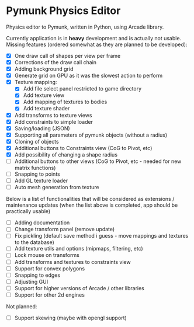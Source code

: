 # Pymunk Physics Editor

Physics editor to Pymunk, written in Python, using Arcade library.

Currently application is in **heavy** development and is actually not usable.
Missing features (ordered somewhat as they are planned to be developed):

- [x] One draw call of shapes per view per frame
- [x] Corrections of the draw call chain
- [x] Adding background grid
- [x] Generate grid on GPU as it was the slowest action to perform
- [x] Texture mapping:
   - [x] Add file select panel restricted to game directory
   - [x] Add texture view
   - [x] Add mapping of textures to bodies
   - [x] Add texture shader
- [x] Add transforms to texture views
- [x] Add constraints to simple loader
- [x] Saving/loading (JSON)
- [x] Supporting all parameters of pymunk objects (without a radius)
- [x] Cloning of objects
- [x] Additional buttons to Constraints view (CoG to Pivot, etc)
- [x] Add possibility of changing a shape radius
- [ ] Additional buttons to other views (CoG to Pivot, etc - needed for new matrix functions)
- [ ] Snapping to points
- [ ] Add GL texture loader
- [ ] Auto mesh generation from texture

Below is a list of functionalities that will be considered as extensions / maintenance updates
(when the list above is completed, app should be practically usable)
- [ ] Adding documentation
- [ ] Change transform panel (remove update)
- [ ] Fix pickling (default save method i guess - move mappings and textures to the database)
- [ ] Add texture utils and options (mipmaps, filtering, etc)
- [ ] Lock mouse on transforms
- [ ] Add transforms and textures to constraints view
- [ ] Support for convex polygons
- [ ] Snapping to edges
- [ ] Adjusting GUI
- [ ] Support for higher versions of Arcade / other libraries
- [ ] Support for other 2d engines

Not planned:
- [ ] Support skewing (maybe with opengl support)
